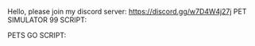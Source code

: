 Hello, please join my discord server: https://discord.gg/w7D4W4j27j
PET SIMULATOR 99 SCRIPT:


PETS GO SCRIPT:
